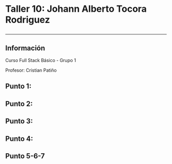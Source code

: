 <h1>Taller 10: Johann Alberto Tocora Rodriguez</>
<hr>

<h2>Información</h2>
<p>Curso Full Stack Básico - Grupo 1</p>
<p>Profesor: Cristian Patiño </p>

<h2>Punto 1: </h2>

<h2>Punto 2: </h2>

<h2>Punto 3: </h2>

<h2>Punto 4: </h2>

<h2>Punto 5-6-7 </h2>